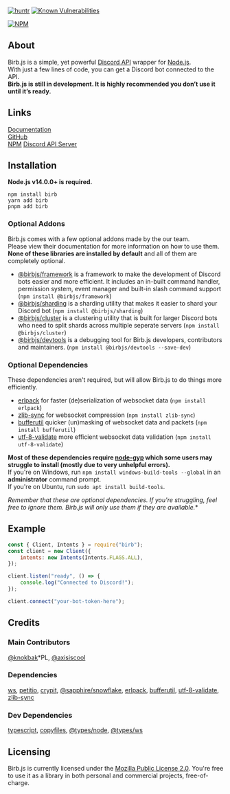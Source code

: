 [![huntr](https://cdn.huntr.dev/huntr_security_badge_mono.svg)](https://huntr.dev)
[![Known Vulnerabilities](https://snyk.io/test/github/BirbJS/Birb/badge.svg)](https://snyk.io/test/github/BirbJS/Birb)

[![NPM](https://nodei.co/npm/birb.png)](https://nodei.co/npm/birb/)

## About
Birb.js is a simple, yet powerful [Discord API](https://discord.dev) wrapper for [Node.js](https://nodejs.org).  
With just a few lines of code, you can get a Discord bot connected to the API.  
**Birb.js is still in development. It is highly recommended you don’t use it until it’s ready.**

## Links
[Documentation](https://birb.js.org/)    
[GitHub](https://github.com/BirbJS/Birb)    
[NPM](https://npmjs.com/package/birb)
[Discord API Server](https://discord.gg/invite/discord-developers)

## Installation
**Node.js v14.0.0+ is required.**
```sh-session
npm install birb
yarn add birb
pnpm add birb
```

### Optional Addons
Birb.js comes with a few optional addons made by the our team.  
Please view their documentation for more information on how to use them.  
**None of these libraries are installed by default** and all of them are completely optional.

- [@birbjs/framework](https://birb.js.org/addons/framework) is a framework to make the development of Discord bots easier and more efficient. It includes an in-built command handler, permission system, event manager and built-in slash command support (`npm install @birbjs/framework`)
- [@birbjs/sharding](https://birb.js.org/addons/sharding) is a sharding utility that makes it easier to shard your Discord bot (`npm install @birbjs/sharding`)
- [@birbjs/cluster](https://birb.js.org/addons/cluster) is a clustering utility that is built for larger Discord bots who need to split shards across multiple seperate servers (`npm install @birbjs/cluster`)
- [@birbjs/devtools](https://birb.js.org/addons/devtools) is a debugging tool for Birb.js developers, contributors and maintainers. (`npm install @birbjs/devtools --save-dev`)

### Optional Dependencies
These dependencies aren't required, but will allow Birb.js to do things more efficiently.

- [erlpack](https://npmjs.com/package/erlpack) for faster (de)serialization of websocket data (`npm install erlpack`)
- [zlib-sync](https://npmjs.com/package/zlib-sync) for websocket compression (`npm install zlib-sync`)
- [bufferutil](https://npmjs.com/package/bufferutil) quicker (un)masking of websocket data and packets (`npm install bufferutil`)
- [utf-8-validate](https://npmjs.com/package/utf-8-validate) more efficient websocket data validation (`npm install utf-8-validate`)

**Most of these dependencies require [node-gyp](https://github.com/nodejs/node-gyp) which some users may struggle to install (mostly due to very unhelpful errors).**  
If you're on Windows, run `npm install windows-build-tools --global` in an **administrator** command prompt.  
If you're on Ubuntu, run `sudo apt install build-tools`.  

*Remember that these are optional dependencies. If you're struggling, feel free to ignore them. Birb.js will only use them if they are available.**

## Example
```js
const { Client, Intents } = require("birb");
const client = new Client({
    intents: new Intents(Intents.FLAGS.ALL),
});

client.listen("ready", () => {
    console.log("Connected to Discord!");
});

client.connect("your-bot-token-here");
```

## Credits

### Main Contributors
[@knokbak](https://github.com/knokbak)*PL, [@axisiscool](https://github.com/axisiscool)

### Dependencies
[ws](https://npmjs.com/package/ws), [petitio](https://npmjs.com/package/petitio), [crypit](https://npmjs.com/package/crypit), [@sapphire/snowflake](https://npmjs.com/package/@sapphire/snowflake), [erlpack](https://npmjs.com/package/erlpack), [bufferutil](https://npmjs.com/package/bufferutil), [utf-8-validate](https://npmjs.com/package/utf-8-validate), [zlib-sync](https://npmjs.com/package/zlib-sync)

### Dev Dependencies
[typescript](https://npmjs.com/package/typescript), [copyfiles](https://npmjs.com/package/copyfiles), [@types/node](https://npmjs.com/package/@types/node), [@types/ws](https://npmjs.com/package/@types/ws)

## Licensing
Birb.js is currently licensed under the [Mozilla Public License 2.0](https://github.com/BirbJS/Birb/blob/main/LICENSE). You're free to use it as a library in both personal and commercial projects, free-of-charge.
